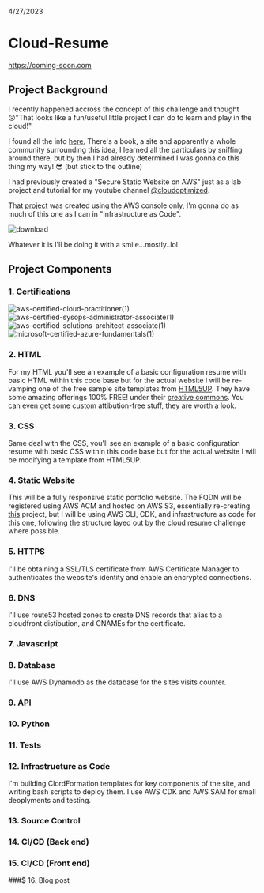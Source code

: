 4/27/2023 
# Cloud-Resume

https://coming-soon.com

## Project Background
I recently happened accross the concept of this challenge and thought :astonished:"That looks like a fun/useful little project I can do to learn and play in the cloud!"

I found all the info [here.](https://cloudresumechallenge.dev/)  There's a book, a site and apparently a whole community surrounding this idea, I learned all the particulars by sniffing around there, but by then I had already determined I was gonna do this thing my way! :sunglasses: (but stick to the outline)
  
I had previously created a "Secure Static Website on AWS" just as a lab project and tutorial for my youtube channel [@cloudoptimized](https://www.youtube.com/@cloudoptimized?sub_confirmation=1). 

That [project](https://youtu.be/gnj4yEO4I0I) was created using the AWS console only, I'm gonna do as much of this one as I can in "Infrastructure as Code". 

![download](https://user-images.githubusercontent.com/100949697/235042052-0db3afd3-d34f-49ee-9f2f-d732d9568cbb.jpg)

Whatever it is I'll be doing it with a smile...mostly..lol



## Project Components
### 1. Certifications

![aws-certified-cloud-practitioner(1)](https://user-images.githubusercontent.com/100949697/235172685-ecf165f9-2e84-4cf7-b776-242bd4700a0e.png)
![aws-certified-sysops-administrator-associate(1)](https://user-images.githubusercontent.com/100949697/235172729-3bfa0560-06e0-4212-b743-0e3112a2ce23.png)
![aws-certified-solutions-architect-associate(1)](https://user-images.githubusercontent.com/100949697/235172769-80d0842f-a255-4844-818a-217d96e55eef.png)
![microsoft-certified-azure-fundamentals(1)](https://user-images.githubusercontent.com/100949697/235172811-ed49608a-6125-407a-bf4f-66b9005efa3b.png)

### 2. HTML

For my HTML you'll see an example of a basic configuration resume with basic HTML within this code base but for the actual website I will be re-vamping one of the free sample site templates from [HTML5UP](https://html5up.net/). They have some amazing offerings 100% FREE! under their [creative commons](https://html5up.net/license). You can even get some custom attibution-free stuff, they are worth a look.

### 3. CSS

Same deal with the CSS, you'll see an example of a basic configuration resume with basic CSS within this code base but for the actual website I will be modifying a template from HTML5UP.

### 4. Static Website

This will be a fully responsive static portfolio website. The FQDN will be registered using AWS ACM and hosted on AWS S3, essentially re-creating [this](https://medium.com/@Warner_Bell/build-a-secure-static-website-using-s3-cloudfront-acm-and-route-53-ab1a0aee1ef9) project, but I will be using AWS CLI, CDK, and infrastructure as code for this one, following the structure layed out by the cloud resume challenge where possible.

### 5. HTTPS
I'll be obtaining a SSL/TLS certificate from AWS Certificate Manager to authenticates the website's identity and enable an encrypted connections.

### 6. DNS
I'll use route53 hosted zones to create DNS records that alias to a cloudfront distibution, and CNAMEs for the certificate.

### 7. Javascript
### 8. Database
I'll use AWS Dynamodb as the database for the sites visits counter.
### 9. API
### 10. Python
### 11. Tests
### 12. Infrastructure as Code
I'm building ClordFormation templates for key components of the site, and writing bash scripts to deploy them. I use AWS CDK and AWS SAM for small deoplyments and testing. 
### 13. Source Control
### 14. CI/CD (Back end)
### 15. CI/CD (Front end)
###$ 16. Blog post
